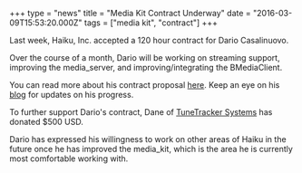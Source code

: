 +++
type = "news"
title = "Media Kit Contract Underway"
date = "2016-03-09T15:53:20.000Z"
tags = ["media kit", "contract"]
+++

Last week, Haiku, Inc. accepted a 120 hour contract for Dario Casalinuovo.

Over the course of a month, Dario will be working on streaming support, improving the media_server, and improving/integrating the BMediaClient.

You can read more about his contract proposal <a href="https://www.freelists.org/post/haiku-inc/Contract-Proposal-Streaming-Support-and-Media-Kit-Development">here</a>. Keep an eye on his <a href="/blog/barrett">blog</a> for updates on his progress.

To further support Dario's contract, Dane of <a href="http://tunetrackersystems.com/">TuneTracker Systems</a> has donated $500 USD.

Dario has expressed his willingness to work on other areas of Haiku in the future once he has improved the media_kit, which is the area he is currently most comfortable working with.